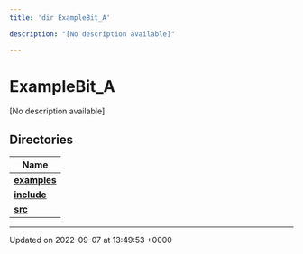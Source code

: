 ```yaml
---
title: 'dir ExampleBit_A'

description: "[No description available]"

---
```


# ExampleBit_A



[No description available]

## Directories

| Name           |
| -------------- |
| **[examples](/documentation/code/files/dir_73419aae21f2790e2a34b6020470874c/#dir-examples)**  |
| **[include](/documentation/code/files/dir_423d22a8cf975e1790dba4f1c193fb44/#dir-include)**  |
| **[src](/documentation/code/files/dir_6c1cc9801ff9c991c4ce5d73ed166b87/#dir-src)**  |






-------------------------------

Updated on 2022-09-07 at 13:49:53 +0000

